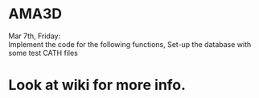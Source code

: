 AMA3D
=====
Mar 7th, Friday:  
Implement the code for the following functions, Set-up the database with some test CATH files
<h1>Look at wiki for more info.</h1>
